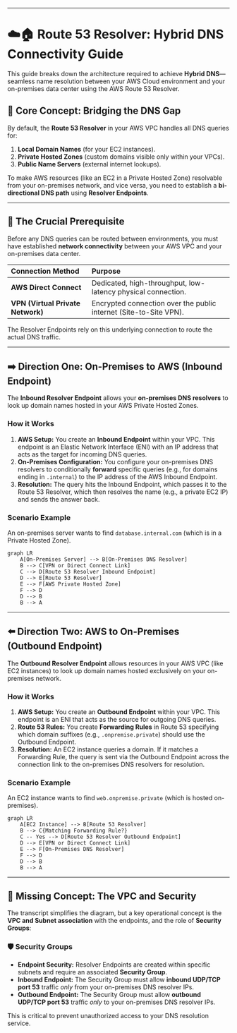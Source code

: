 -----

# ☁️🏠 Route 53 Resolver: Hybrid DNS Connectivity Guide

This guide breaks down the architecture required to achieve **Hybrid DNS**—seamless name resolution between your AWS Cloud environment and your on-premises data center using the AWS Route 53 Resolver.

## 🎯 Core Concept: Bridging the DNS Gap

By default, the **Route 53 Resolver** in your AWS VPC handles all DNS queries for:

1.  **Local Domain Names** (for your EC2 instances).
2.  **Private Hosted Zones** (custom domains visible only within your VPCs).
3.  **Public Name Servers** (external internet lookups).

To make AWS resources (like an EC2 in a Private Hosted Zone) resolvable from your on-premises network, and vice versa, you need to establish a **bi-directional DNS path** using **Resolver Endpoints**.

-----

## 🔑 The Crucial Prerequisite

Before any DNS queries can be routed between environments, you must have established **network connectivity** between your AWS VPC and your on-premises data center.

| Connection Method | Purpose |
| :--- | :--- |
| **AWS Direct Connect** | Dedicated, high-throughput, low-latency physical connection. |
| **VPN (Virtual Private Network)** | Encrypted connection over the public internet (Site-to-Site VPN). |

The Resolver Endpoints rely on this underlying connection to route the actual DNS traffic.

-----

## ➡️ Direction One: On-Premises to AWS (Inbound Endpoint)

The **Inbound Resolver Endpoint** allows your **on-premises DNS resolvers** to look up domain names hosted in your AWS Private Hosted Zones.

### How it Works

1.  **AWS Setup:** You create an **Inbound Endpoint** within your VPC. This endpoint is an Elastic Network Interface (ENI) with an IP address that acts as the target for incoming DNS queries.
2.  **On-Premises Configuration:** You configure your on-premises DNS resolvers to conditionally **forward** specific queries (e.g., for domains ending in `.internal`) to the IP address of the AWS Inbound Endpoint.
3.  **Resolution:** The query hits the Inbound Endpoint, which passes it to the Route 53 Resolver, which then resolves the name (e.g., a private EC2 IP) and sends the answer back.

### Scenario Example

An on-premises server wants to find `database.internal.com` (which is in a Private Hosted Zone).

```mermaid
graph LR
    A[On-Premises Server] --> B[On-Premises DNS Resolver]
    B --> C[VPN or Direct Connect Link]
    C --> D[Route 53 Resolver Inbound Endpoint]
    D --> E[Route 53 Resolver]
    E --> F[AWS Private Hosted Zone]
    F --> D
    D --> B
    B --> A
```

-----

## ⬅️ Direction Two: AWS to On-Premises (Outbound Endpoint)

The **Outbound Resolver Endpoint** allows resources in your AWS VPC (like EC2 instances) to look up domain names hosted exclusively on your on-premises network.

### How it Works

1.  **AWS Setup:** You create an **Outbound Endpoint** within your VPC. This endpoint is an ENI that acts as the source for outgoing DNS queries.
2.  **Route 53 Rules:** You create **Forwarding Rules** in Route 53 specifying which domain suffixes (e.g., `.onpremise.private`) should use the Outbound Endpoint.
3.  **Resolution:** An EC2 instance queries a domain. If it matches a Forwarding Rule, the query is sent via the Outbound Endpoint across the connection link to the on-premises DNS resolvers for resolution.

### Scenario Example

An EC2 instance wants to find `web.onpremise.private` (which is hosted on-premises).

```mermaid
graph LR
    A[EC2 Instance] --> B[Route 53 Resolver]
    B --> C{Matching Forwarding Rule?}
    C -- Yes --> D[Route 53 Resolver Outbound Endpoint]
    D --> E[VPN or Direct Connect Link]
    E --> F[On-Premises DNS Resolver]
    F --> D
    D --> B
    B --> A
```

-----

## 🧠 Missing Concept: The VPC and Security

The transcript simplifies the diagram, but a key operational concept is the **VPC and Subnet association** with the endpoints, and the role of **Security Groups**:

### 🛡️ Security Groups

  * **Endpoint Security:** Resolver Endpoints are created within specific subnets and require an associated **Security Group**.
  * **Inbound Endpoint:** The Security Group must allow **inbound UDP/TCP port 53** traffic *only* from your on-premises DNS resolver IPs.
  * **Outbound Endpoint:** The Security Group must allow **outbound UDP/TCP port 53** traffic *only* to your on-premises DNS resolver IPs.

This is critical to prevent unauthorized access to your DNS resolution service.